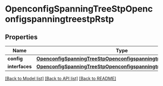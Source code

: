 # OpenconfigSpanningTreeStpOpenconfigspanningtreestpRstp

## Properties
Name | Type | Description | Notes
------------ | ------------- | ------------- | -------------
**config** | [**OpenconfigSpanningTreeStpOpenconfigspanningtreestpRstpConfig**](OpenconfigSpanningTreeStpOpenconfigspanningtreestpRstpConfig.md) |  | [optional] 
**interfaces** | [**OpenconfigSpanningTreeStpOpenconfigspanningtreestpRstpInterfaces**](OpenconfigSpanningTreeStpOpenconfigspanningtreestpRstpInterfaces.md) |  | [optional] 

[[Back to Model list]](../README.md#documentation-for-models) [[Back to API list]](../README.md#documentation-for-api-endpoints) [[Back to README]](../README.md)


